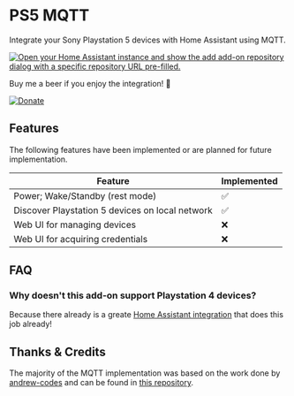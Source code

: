 # PS5 MQTT
Integrate your Sony Playstation 5 devices with Home Assistant using MQTT.

[![Open your Home Assistant instance and show the add add-on repository dialog with a specific repository URL pre-filled.](https://my.home-assistant.io/badges/supervisor_add_addon_repository.svg)](https://my.home-assistant.io/redirect/supervisor_add_addon_repository/?repository_url=https%3A%2F%2Fgithub.com%2FFunkeyFlo%2Fps5-mqtt)

Buy me a beer if you enjoy the integration! 🍺

[![Donate](https://img.shields.io/badge/Donate-PayPal-green.svg)](https://www.paypal.com/donate/?hosted_button_id=VLDJUM2CMHMNG) 

## Features
The following features have been implemented or are planned for future implementation.

| Feature                                         | Implemented |
| ----------------------------------------------- | ----------- |
| Power; Wake/Standby (rest mode)                 | ✅           |
| Discover Playstation 5 devices on local network | ✅           |
| Web UI for managing devices                     | ❌           |
| Web UI for acquiring credentials                | ❌           |

## FAQ

### Why doesn't this add-on support Playstation 4 devices?
Because there already is a greate [Home Assistant integration](https://www.home-assistant.io/integrations/ps4/) that does this job already!

## Thanks & Credits
The majority of the MQTT implementation was based on the work done by [andrew-codes](https://github.com/andrew-codes) and can be found in [this repository](https://github.com/andrew-codes/home-automation).
